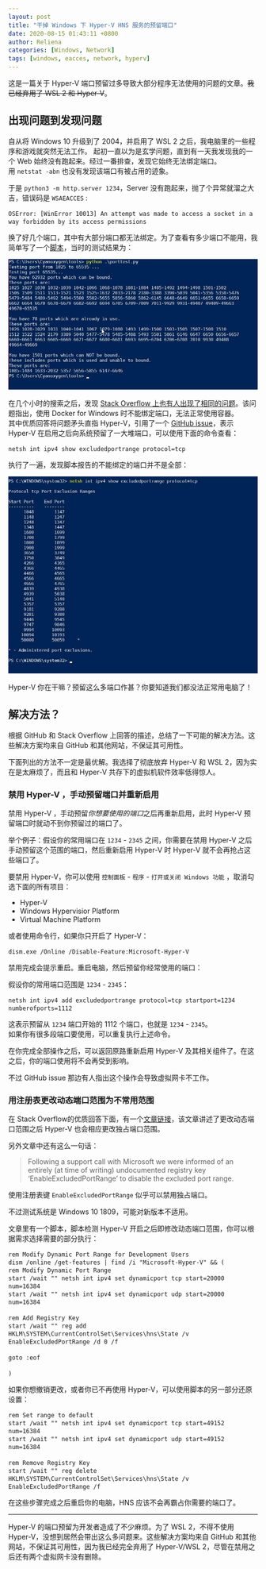 ```yaml
---
layout: post
title: "干掉 Windows 下 Hyper-V HNS 服务的预留端口"
date: 2020-08-15 01:43:11 +0800
author: Reliena
categories: [Windows, Network]
tags: [windows, eacces, network, hyperv]
---
```


这是一篇关于 Hyper-V 端口预留过多导致大部分程序无法使用的问题的文章。~~我已经弃用了 WSL 2 和 Hyper-V~~。

## 出现问题到发现问题

自从将 Windows 10 升级到了 2004，并启用了 WSL 2 之后，我电脑里的一些程序和游戏就突然无法工作。
起初一直以为是玄学问题，直到有一天我发现我的一个 Web 始终没有跑起来。经过一番排查，发现它始终无法绑定端口。  
用 `netstat -abn` 也没有发现该端口有被占用的迹象。

于是 `python3 -m http.server 1234`，Server 没有跑起来，抛了个异常就溜之大吉，错误码是 `WSAEACCES` :

```
OSError: [WinError 10013] An attempt was made to access a socket in a way forbidden by its access permissions
```

换了好几个端口，其中有大部分端口都无法绑定。为了查看有多少端口不能用，我简单写了一个[脚本](https://gist.github.com/Cyanoxygen/64938614406508aa1ee0db266d2625e8)，当时的测试结果为：

![运行结果 1](/assets/img/posts/porttest_1.jpg)

在几个小时的搜索之后，发现 [Stack Overflow 上也有人出现了相同的问题](https://stackoverflow.com/a/54727281)。该问题指出，使用 Docker for Windows 时不能绑定端口，无法正常使用容器。  
其中优质回答将问题矛头直指 Hyper-V，引用了一个 [GitHub issue](https://github.com/docker/for-win/issues/3171#issuecomment-459205576)，表示 Hyper-V 在启用之后向系统预留了一大堆端口，可以使用下面的命令查看：

```
netsh int ipv4 show excludedportrange protocol=tcp
```

执行了一遍，发现脚本报告的不能绑定的端口并不是全部：

![Hyper-V 预留的端口](/assets/img/posts/reserved_port_1.jpg)

Hyper-V 你在干嘛？预留这么多端口作甚？你要知道我们都没法正常用电脑了！

## 解决方法？

根据 GitHub 和 Stack Overflow 上回答的描述，总结了一下可能的解决方法。这些解决方案均来自 GitHub 和其他网站，不保证其可用性。

下面列出的方法不一定是最优解。我选择了彻底放弃 Hyper-V 和 WSL 2，因为实在是太麻烦了，而且和 Hyper-V 共存下的虚拟机软件效率低得惊人。

### 禁用 Hyper-V ，手动预留端口并重新启用

禁用 Hyper-V ，手动预留*你想要使用的端口*之后再重新启用，此时 Hyper-V 预留端口时就动不到你预留过的端口了。

举个例子：假设你的常用端口在 `1234` - `2345` 之间，你需要在禁用 Hyper-V 之后手动预留这个范围的端口，然后重新启用 Hyper-V 时 Hyper-V 就不会再抢占这些端口了。

要禁用 Hyper-V，你可以使用 `控制面板` - `程序` - `打开或关闭 Windows 功能` ，取消勾选下面的所有项目：

- Hyper-V
- Windows Hypervisior Platform
- Virtual Machine Platform

或者使用命令行，如果你只开启了 Hyper-V：

```
dism.exe /Online /Disable-Feature:Microsoft-Hyper-V
```

禁用完成会提示重启。重启电脑，然后预留你经常使用的端口：

假设你的常用端口范围是 `1234` - `2345`：

```
netsh int ipv4 add excludedportrange protocol=tcp startport=1234 numberofports=1112
```

这表示预留从 `1234` 端口开始的 1112 个端口，也就是 `1234` - `2345`。  
如果你有很多段端口要使用，可以重复执行上述命令。

在你完成全部操作之后，可以返回原路重新启用 Hyper-V 及其相关组件了。在这之后，你的端口使用将不会再受到影响。

不过 GitHub issue 那边有人指出这个操作会导致虚拟网卡不工作。

### 用注册表更改动态端口范围为不常用范围

在 Stack Overflow的优质回答下面，有一个[文章链接](https://dandini.wordpress.com/2019/07/15/administered-port-exclusions-blocking-high-ports/)，该文章讲述了更改动态端口范围之后 Hyper-V 也会相应更改独占端口范围。

另外文章中还有这么一句话：

> Following a support call with Microsoft we were informed of an entirely (at time of writing) undocumented registry key ‘EnableExcludedPortRange’ to disable the excluded port range.

使用注册表键 `EnableExcludedPortRange` 似乎可以禁用独占端口。

不过测试系统是 Windows 10 1809，可能对新版本不适用。

文章里有一个脚本，脚本检测 Hyper-V 开启之后即修改动态端口范围，你可以根据需求选择需要的部分执行：

```
rem Modify Dynamic Port Range for Development Users
dism /online /get-features | find /i "Microsoft-Hyper-V" && (
rem Modify Dynamic Port Range
start /wait "" netsh int ipv4 set dynamicport tcp start=20000 num=16384
start /wait "" netsh int ipv4 set dynamicport udp start=20000 num=16384

rem Add Registry Key
start /wait "" reg add HKLM\SYSTEM\CurrentControlSet\Services\hns\State /v EnableExcludedPortRange /d 0 /f

goto :eof

)
```

如果你想撤销更改，或者你已不再使用 Hyper-V，可以使用脚本的另一部分还原设置：

```
rem Set range to default
start /wait "" netsh int ipv4 set dynamicport tcp start=49152 num=16384
start /wait "" netsh int ipv4 set dynamicport udp start=49152 num=16384

rem Remove Registry Key
start /wait "" reg delete HKLM\SYSTEM\CurrentControlSet\Services\hns\State /v EnableExcludedPortRange /f
```

在这些步骤完成之后重启你的电脑，HNS 应该不会再霸占你需要的端口了。

---

Hyper-V 的端口预留为开发者造成了不少麻烦。为了 WSL 2，不得不使用 Hyper-V，没想到居然会带出这么多问题来。这些解决方案均来自 GitHub 和其他网站，不保证其可用性，因为我已经完全弃用了 Hyper-V/WSL 2，尽管在禁用之后还有两个虚拟网卡没有删除。

